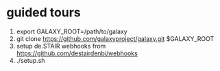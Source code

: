 # guided tours
1) export GALAXY_ROOT=/path/to/galaxy
2) git clone https://github.com/galaxyproject/galaxy.git $GALAXY_ROOT
3) setup de.STAIR webhooks from https://github.com/destairdenbi/webhooks
4) ./setup.sh